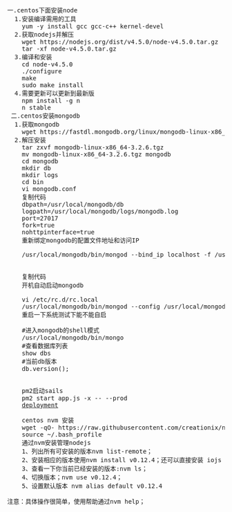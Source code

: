 <pre>
一.centos下面安装node
  1.安装编译需用的工具
    yum -y install gcc gcc-c++ kernel-devel
  2.获取nodejs并解压
    wget https://nodejs.org/dist/v4.5.0/node-v4.5.0.tar.gz
    tar -xf node-v4.5.0.tar.gz
  3.编译和安装
    cd node-v4.5.0
    ./configure
    make
    sudo make install
  4.需要更新可以更新到最新版
    npm install -g n
    n stable
 二.centos安装mongodb
  1.获取mongodb
    wget https://fastdl.mongodb.org/linux/mongodb-linux-x86_64-rhel70-3.2.6.tgz
  2.解压安装
    tar zxvf mongodb-linux-x86_64-3.2.6.tgz
    mv mongodb-linux-x86_64-3.2.6.tgz mongodb
    cd mongodb
    mkdir db
    mkdir logs
    cd bin
    vi mongodb.conf
    复制代码
    dbpath=/usr/local/mongodb/db
    logpath=/usr/local/mongodb/logs/mongodb.log
    port=27017
    fork=true
    nohttpinterface=true
    重新绑定mongodb的配置文件地址和访问IP

    /usr/local/mongodb/bin/mongod --bind_ip localhost -f /usr/local/mongodb/bin/mongodb.conf


    复制代码
    开机自动启动mongodb

    vi /etc/rc.d/rc.local
    /usr/local/mongodb/bin/mongod --config /usr/local/mongodb/bin/mongodb.conf
    重启一下系统测试下能不能自启

    #进入mongodb的shell模式 
    /usr/local/mongodb/bin/mongo
    #查看数据库列表 
    show dbs
    #当前db版本 
    db.version();
    
    
    pm2启动sails
    pm2 start app.js -x -- --prod
    <a href="http://sailsjs.com/documentation/concepts/deployment">deployment</a>
    
    centos nvm 安装
    wget -qO- https://raw.githubusercontent.com/creationix/nvm/v0.30.1/install.sh | bash
    source ~/.bash_profile
    通过nvm安装管理nodejs
    1、列出所有可安装的版本nvm list-remote；
    2、安装相应的版本使用nvm install v0.12.4；还可以直接安装 iojs 各个版本；
    3、查看一下你当前已经安装的版本:nvm ls；
    4、切换版本；nvm use v0.12.4；
    5、设置默认版本 nvm alias default v0.12.4

注意：具体操作很简单，使用帮助通过nvm help；
</pre>
